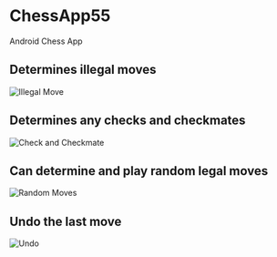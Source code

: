 # ChessApp55
Android Chess App


## Determines illegal moves
![Illegal Move](https://media.giphy.com/media/U8NEfhakxnDqQxYis2/giphy.gif)

## Determines any checks and checkmates
![Check and Checkmate](https://media.giphy.com/media/jQPvcUbNQls75l4vdX/giphy.gif)

## Can determine and play random legal moves
![Random Moves](https://media.giphy.com/media/XzdvtJHdIa4L5xhJRW/giphy.gif)

## Undo the last move
![Undo](https://media.giphy.com/media/SRvq9j2ZYba0LGv71z/giphy.gif)
